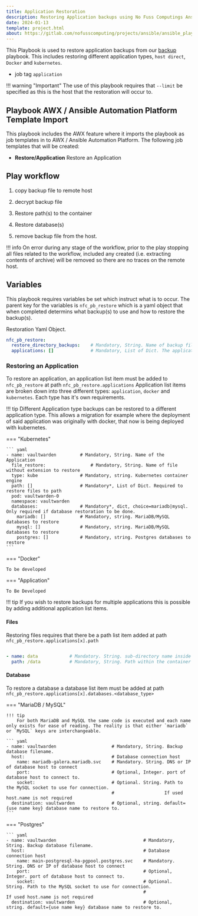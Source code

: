 ```yaml
---
title: Application Restoration
description: Restoring Application backups using No Fuss Computings Ansible playbook restore.yaml
date: 2024-01-13
template: project.html
about: https://gitlab.com/nofusscomputing/projects/ansible/ansible_playbooks
---
```


This Playbook is used to restore application backups from our [backup](../backup/index.md) playbook. This includes restoring different application types, `host direct`, `Docker` and `kubernetes`.


- job tag `application`

!!! warning "Important"
    The use of this playbook requires that `--limit` be specified as this is the host that the restoration will occur to.


## Playbook AWX / Ansible Automation Platform Template Import

This playbook includes the AWX feature where it imports the playbook as job templates in to AWX / Ansible Automation Platform. The following job templates that will be created:

- **Restore/Application** Restore an Application


## Play workflow

1. copy backup file to remote host

1. decrypt backup file

1. Restore path(s) to the container

1. Restore database(s)

1. remove backup file from the host.

!!! info
    On error during any stage of the workflow, prior to the play stopping all files related to the workflow, included any created (i.e. extracting contents of archive) will be removed so there are no traces on the remote host.


## Variables

This playbook requires variables be set which instruct what is to occur. The parent key for the variables is `nfc_pb_restore` which is a yaml object that when completed determins what backup(s) to use and how to restore the backup(s).

Restoration Yaml Object.

``` yaml
nfc_pb_restore:
  restore_directory_backups:    # Mandatory, String. Name of backup file to restore without file extension. .enc.tar is assumed
  applications: []              # Mandatory, List of Dict. The applications to restore
```

### Restoring an Application

To restore an application, an application list item must be added to `nfc_pb_restore` at path `nfc_pb_restore.applications` Application list items are broken down into three different types: `application`, `docker` and `kubernetes`. Each type has it's own requirements.

!!! tip
    Different Application type backups can be restored to a different application type. This allows a migration for example where the deployment of said application was originally with docker, that now is being deployed with kubernetes. 

=== "Kubernetes"

    ``` yaml
    - name: vaultwarden         # Mandatory, String. Name of the Application
      file_restore:                 # Mandatory, String. Name of file without extension to restore
      type: kube                # Mandatory, string. Kubernetes container engine
      path: []                  # Mandatory*, List of Dict. Required to restore files to path
      pod: vaultwarden-0
      namespace: vaultwarden
      databases:                # Mandatory*, dict, choice=mariadb|mysql. Only required if database restoration to be done.
        mariadb: []             # Mandatory, string. MariaDB/MySQL databases to restore
        mysql: []               # Mandatory, string. MariaDB/MySQL databases to restore
        postgres: []            # Mandatory, string. Postgres databases to restore
    ```

=== "Docker"

    To be developed

=== "Application"

    To Be Developed

!!! tip
    If you wish to restore backups for multiple applications this is possible by adding additional application list items.


#### Files

Restoring files requires that there be a path list item added at path `nfc_pb_restore.applications[x].path`

``` yaml

- name: data            # Mandatory. String. sub-directory name inside the archive
  path: /data           # Mandatory, String. Path within the container to restore to

```


#### Database

To restore a database a database list item must be added at path `nfc_pb_restore.applications[x].databases.<database_type>`

=== "MariaDB / MySQL"

    !!! tip
        For both MariaDB and MySQL the same code is executed and each name only exists for ease of reading. The reality is that either `mariadb` or `MySQL` keys are interchangeable.

    ``` yaml
    - name: vaultwarden                     # Mandatory, String. Backup database filename.
      host:                                 # Database connection host
        name: mariadb-galera.mariadb.svc    # Mandatory. String. DNS or IP of database host to connect
        port:                               # Optional, Integer. port of database host to connect to.
        socket:                             # Optional. String. Path to the MySQL socket to use for connection.
                                            #                   If used host.name is not required
      destination: vaultwarden              # Optional, string. default={use name key} database name to restore to.
    ```

=== "Postgres"

    ``` yaml
    - name: vaultwarden                                 # Mandatory, String. Backup database filename.
      host:                                             # Database connection host
        name: main-postgresql-ha-pgpool.postgres.svc    # Mandatory. String. DNS or IP of database host to connect
        port:                                           # Optional, Integer. port of database host to connect to.
        socket:                                         # Optional. String. Path to the MySQL socket to use for connection.
                                                        #                   If used host.name is not required
      destination: vaultwarden                          # Optional, string. default={use name key} database name to restore to.
   ```
